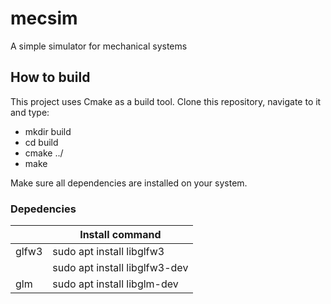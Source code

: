 # mecsim
A simple simulator for mechanical systems

## How to build 
This project uses Cmake as a build tool.
Clone this repository, navigate to it and type:

- mkdir build
- cd build
- cmake ../
- make 

Make sure all dependencies are installed on your system.

### Depedencies
|         | Install command                      |
|---------|--------------------------------------|
|  glfw3  | sudo apt install libglfw3        |
|         | sudo apt install libglfw3-dev    |
|   glm   | sudo apt install libglm-dev      |



